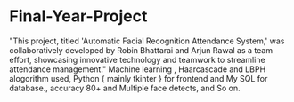# Final-Year-Project
"This project, titled 'Automatic Facial Recognition Attendance System,' was collaboratively developed by Robin Bhattarai and Arjun Rawal as a team effort, showcasing innovative technology and teamwork to streamline attendance management."
Machine learning , Haarcascade and LBPH alogorithm used, Python {  mainly tkinter } for frontend and My SQL for database., accuracy 80+ and Multiple face detects, and So on.

